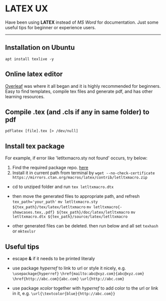 # LATEX UX

Have been using **LATEX** instead of *MS Word* for documentation. Just some useful tips for beginner or experience users.

---
## Installation on Ubuntu
`apt install texlive -y`

## **Online** latex editor

[Overleaf](https://www.overleaf.com) was where it all began and it is highly recommended for beginners.
Easy to find templates, compile tex files and generate pdf, and has other learning resources. 

## Compile .tex (and .cls if any in same folder) to pdf
`pdflatex [file].tex [> /dev/null]`

## Install tex package

For example, if error like 'letltxmacro.sty not found' occurs, try below:

1. Find the required package repo. [here](https://ctan.org/pkg/letltxmacro)
1. Install it in current path from terminal by
  `wget --no-check-certificate https://mirrors.ctan.org/macros/latex/contrib/letltxmacro.zip`

- cd to unziped folder and run
  `tex letltxmacro.dtx`

- then move the generated files to appropriate path, and refresh
  `tex_path='your_path'`
  `mv letltxmacro.sty ${tex_path}/tex/latex/letltxmacro`
  `mv letltxmacro{-showcases.tex,.pdf} ${tex_path}/doc/latex/letltxmacro`
  `mv letltxmacro.dtx ${tex_path}/source/latex/letltxmacro`

- other generated files can be deleted. then run below and all set
  `texhash` or `mktexlsr`

## Useful tips

- escape **&** if it needs to be printed literaly

- use package *hyperref* to link to url or style it nicely, e.g.
`\usepackage{hyperref}`
`\href{mailto:abc@xyz.com}{abc@xyz.com}`
`\href{http://abc.com}{abc.com}`
`\url{http://abc.com}`

- use package *xcolor* together with *hyperref* to add color to the url or link in it, e.g.
`\url{\textcolor{blue}{http://abc.com}}`
